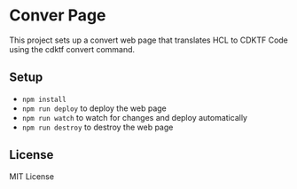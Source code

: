 # Conver Page

This project sets up a convert web page that translates HCL to CDKTF Code using the cdktf convert command.

## Setup

- `npm install`
- `npm run deploy` to deploy the web page
- `npm run watch` to watch for changes and deploy automatically
- `npm run destroy` to destroy the web page

## License

MIT License
